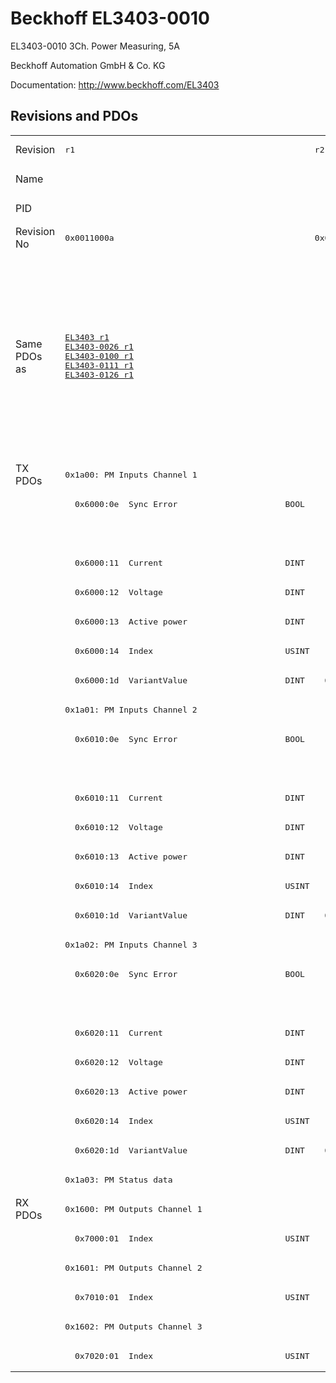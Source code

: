 # Beckhoff EL3403-0010

EL3403-0010 3Ch. Power Measuring, 5A

Beckhoff Automation GmbH & Co. KG

Documentation: <a href="http://www.beckhoff.com/EL3403">http://www.beckhoff.com/EL3403</a>

## Revisions and PDOs
<table>
<tr >
<td class="first">Revision</td>
<td ><pre>r1</pre></td>
<td ><pre>r2</pre></td>
<td ><pre>r3</pre></td>
<td ><pre>r4</pre></td>
<td ><pre>r5</pre></td>
<td ><pre>r6</pre></td>
<td ><pre>r7</pre></td>
<td ><pre>r8</pre></td>
</tr>
<tr >
<td class="first">Name</td>
<td  colspan=8 align="center"><pre>EL3403-0010 3Ch. Power Measuring, 5A</pre></td>
</tr>
<tr >
<td class="first">PID</td>
<td  colspan=8 align="center"><pre>0x0d4b3052</pre></td>
</tr>
<tr >
<td class="first">Revision No</td>
<td ><pre>0x0011000a</pre></td>
<td ><pre>0x0012000a</pre></td>
<td ><pre>0x0013000a</pre></td>
<td ><pre>0x0014000a</pre></td>
<td ><pre>0x0015000a</pre></td>
<td ><pre>0x0016000a</pre></td>
<td ><pre>0x0017000a</pre></td>
<td ><pre>0x0018000a</pre></td>
</tr>
<tr >
<td class="first">Same PDOs as</td>
<td ><pre><a href="EL3403">EL3403 r1</a><br/><a href="EL3403-0026">EL3403-0026 r1</a><br/><a href="EL3403-0100">EL3403-0100 r1</a><br/><a href="EL3403-0111">EL3403-0111 r1</a><br/><a href="EL3403-0126">EL3403-0126 r1</a></pre></td>
<td  colspan=4 align="center"><pre><a href="EL3403">EL3403 r2</a><br/><a href="EL3403">EL3403 r3</a><br/><a href="EL3403">EL3403 r4</a><br/><a href="EL3403">EL3403 r5</a><br/><a href="EL3403-0026">EL3403-0026 r2</a><br/><a href="EL3403-0026">EL3403-0026 r3</a><br/><a href="EL3403-0026">EL3403-0026 r4</a><br/><a href="EL3403-0026">EL3403-0026 r5</a><br/><a href="EL3403-0100">EL3403-0100 r2</a><br/><a href="EL3403-0100">EL3403-0100 r3</a><br/><a href="EL3403-0100">EL3403-0100 r4</a><br/><a href="EL3403-0100">EL3403-0100 r5</a><br/><a href="EL3403-0111">EL3403-0111 r2</a><br/><a href="EL3403-0111">EL3403-0111 r3</a><br/><a href="EL3403-0111">EL3403-0111 r4</a><br/><a href="EL3403-0111">EL3403-0111 r5</a><br/><a href="EL3403-0126">EL3403-0126 r2</a><br/><a href="EL3403-0126">EL3403-0126 r3</a><br/><a href="EL3403-0126">EL3403-0126 r4</a><br/><a href="EL3403-0126">EL3403-0126 r5</a></pre></td>
<td  colspan=3 align="center"><pre><a href="EL3403">EL3403 r6</a><br/><a href="EL3403">EL3403 r7</a><br/><a href="EL3403-0026">EL3403-0026 r6</a><br/><a href="EL3403-0026">EL3403-0026 r7</a><br/><a href="EL3403-0026">EL3403-0026 r8</a><br/><a href="EL3403-0100">EL3403-0100 r6</a><br/><a href="EL3403-0100">EL3403-0100 r7</a><br/><a href="EL3403-0100">EL3403-0100 r8</a><br/><a href="EL3403-0111">EL3403-0111 r6</a><br/><a href="EL3403-0111">EL3403-0111 r7</a><br/><a href="EL3403-0111">EL3403-0111 r8</a><br/><a href="EL3403-0126">EL3403-0126 r6</a><br/><a href="EL3403-0126">EL3403-0126 r7</a><br/><a href="EL3403-0126">EL3403-0126 r8</a><br/><a href="EL3403-0333">EL3403-0333 r7</a><br/><a href="EL3403-0333">EL3403-0333 r8</a></pre></td>
</tr>
<tr class="txpdo pdosection">
<td class="first" rowspan=25 valign=top>TX PDOs</td>
<td colspan=8 align="left"><pre>0x1a00: PM Inputs Channel 1</pre></td>
<td></td>
</tr>
<tr class="txpdo">
<td class="first" colspan=5 align="left"><pre>  0x6000:0e  Sync Error                      BOOL</pre></td>
<td  colspan=3 align="left"></td>
</tr>
<tr class="txpdo">
<td class="first" colspan=5 align="left"></td>
<td  colspan=3 align="left"><pre>  0x6000:10  TxPDO Toggle                    BOOL</pre></td>
</tr>
<tr class="txpdo">
<td class="first" colspan=8 align="left"><pre>  0x6000:11  Current                         DINT</pre></td>
</tr>
<tr class="txpdo">
<td class="first" colspan=8 align="left"><pre>  0x6000:12  Voltage                         DINT</pre></td>
</tr>
<tr class="txpdo">
<td class="first" colspan=8 align="left"><pre>  0x6000:13  Active power                    DINT</pre></td>
</tr>
<tr class="txpdo">
<td class="first" colspan=8 align="left"><pre>  0x6000:14  Index                           USINT</pre></td>
</tr>
<tr class="txpdo">
<td class="first"><pre>  0x6000:1d  VariantValue                    DINT</pre></td>
<td  colspan=7 align="left"><pre>  0x6000:1d  Variant value                   DINT</pre></td>
</tr>
<tr class="txpdo pdosection">
<td class="first" colspan=8 align="left"><pre>0x1a01: PM Inputs Channel 2</pre></td>
</tr>
<tr class="txpdo">
<td class="first" colspan=5 align="left"><pre>  0x6010:0e  Sync Error                      BOOL</pre></td>
<td  colspan=3 align="left"></td>
</tr>
<tr class="txpdo">
<td class="first" colspan=5 align="left"></td>
<td  colspan=3 align="left"><pre>  0x6010:10  TxPDO Toggle                    BOOL</pre></td>
</tr>
<tr class="txpdo">
<td class="first" colspan=8 align="left"><pre>  0x6010:11  Current                         DINT</pre></td>
</tr>
<tr class="txpdo">
<td class="first" colspan=8 align="left"><pre>  0x6010:12  Voltage                         DINT</pre></td>
</tr>
<tr class="txpdo">
<td class="first" colspan=8 align="left"><pre>  0x6010:13  Active power                    DINT</pre></td>
</tr>
<tr class="txpdo">
<td class="first" colspan=8 align="left"><pre>  0x6010:14  Index                           USINT</pre></td>
</tr>
<tr class="txpdo">
<td class="first"><pre>  0x6010:1d  VariantValue                    DINT</pre></td>
<td  colspan=7 align="left"><pre>  0x6010:1d  Variant value                   DINT</pre></td>
</tr>
<tr class="txpdo pdosection">
<td class="first" colspan=8 align="left"><pre>0x1a02: PM Inputs Channel 3</pre></td>
</tr>
<tr class="txpdo">
<td class="first" colspan=5 align="left"><pre>  0x6020:0e  Sync Error                      BOOL</pre></td>
<td  colspan=3 align="left"></td>
</tr>
<tr class="txpdo">
<td class="first" colspan=5 align="left"></td>
<td  colspan=3 align="left"><pre>  0x6020:10  TxPDO Toggle                    BOOL</pre></td>
</tr>
<tr class="txpdo">
<td class="first" colspan=8 align="left"><pre>  0x6020:11  Current                         DINT</pre></td>
</tr>
<tr class="txpdo">
<td class="first" colspan=8 align="left"><pre>  0x6020:12  Voltage                         DINT</pre></td>
</tr>
<tr class="txpdo">
<td class="first" colspan=8 align="left"><pre>  0x6020:13  Active power                    DINT</pre></td>
</tr>
<tr class="txpdo">
<td class="first" colspan=8 align="left"><pre>  0x6020:14  Index                           USINT</pre></td>
</tr>
<tr class="txpdo">
<td class="first"><pre>  0x6020:1d  VariantValue                    DINT</pre></td>
<td  colspan=7 align="left"><pre>  0x6020:1d  Variant value                   DINT</pre></td>
</tr>
<tr class="txpdo pdosection">
<td class="first" colspan=8 align="left"><pre>0x1a03: PM Status data</pre></td>
</tr>
<tr class="rxpdo pdosection">
<td class="first" rowspan=6 valign=top>RX PDOs</td>
<td colspan=8 align="left"><pre>0x1600: PM Outputs Channel 1</pre></td>
<td></td>
</tr>
<tr class="rxpdo">
<td class="first" colspan=8 align="left"><pre>  0x7000:01  Index                           USINT</pre></td>
</tr>
<tr class="rxpdo pdosection">
<td class="first" colspan=8 align="left"><pre>0x1601: PM Outputs Channel 2</pre></td>
</tr>
<tr class="rxpdo">
<td class="first" colspan=8 align="left"><pre>  0x7010:01  Index                           USINT</pre></td>
</tr>
<tr class="rxpdo pdosection">
<td class="first" colspan=8 align="left"><pre>0x1602: PM Outputs Channel 3</pre></td>
</tr>
<tr class="rxpdo">
<td class="first" colspan=8 align="left"><pre>  0x7020:01  Index                           USINT</pre></td>
</tr>
</table>

